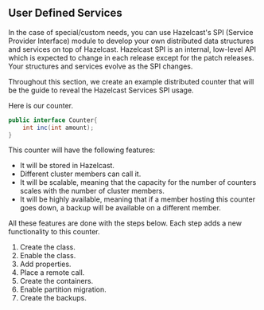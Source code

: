 

## User Defined Services

In the case of special/custom needs, you can use Hazelcast's SPI (Service Provider Interface) module to develop your own distributed data structures and services on top of Hazelcast. Hazelcast SPI is an internal, low-level API which is expected to change in each release except for the patch releases. Your structures and services evolve as the SPI changes. 

Throughout this section, we create an example distributed counter that will be the guide to reveal the Hazelcast Services SPI usage.

Here is our counter.

```java
public interface Counter{
    int inc(int amount);
}
```

This counter will have the following features:
- It will be stored in Hazelcast. 
- Different cluster members can call it. 
- It will be scalable, meaning that the capacity for the number of counters scales with the number of cluster members.
- It will be highly available, meaning that if a member hosting this counter goes down, a backup will be available on a different member.

All these features are done with the steps below. Each step adds a new functionality to this counter.

1. Create the class.
2. Enable the class.
3. Add properties.
5. Place a remote call.
5. Create the containers.
6. Enable partition migration.
6. Create the backups.



